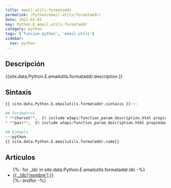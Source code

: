```yaml
---
title: email.utils.formataddr
permalink: /Python/email-utils/formataddr/
date: 2021-01-01
key: Python.E.email.utils.formataddr
category: python
tags: ['funcion python', 'email-utils']
sidebar: 
  nav: python
---
```


## Descripción
{{site.data.Python.E.emailutils.formataddr.description }}

## Sintaxis
~~~python
{{ site.data.Python.E.emailutils.formataddr.sintaxis }}~~~

## Parámetros
* **charset**,  {% include w3api/function_param_description.html propiedad=site.data.Python.E.email.utils.formataddr valor="charset" %}
* **pair**,  {% include w3api/function_param_description.html propiedad=site.data.Python.E.email.utils.formataddr valor="pair" %}

## Ejemplo
~~~python
{{ site.data.Python.E.emailutils.formataddr.code}}
~~~

## Artículos
<ul>
{%- for _ldc in site.data.Python.E.emailutils.formataddr.ldc -%}
   <li>
       <a href="{{_ldc['url'] }}">{{ _ldc['nombre'] }}</a>
   </li>
{%- endfor -%}
</ul>
